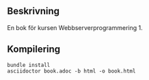 ## Beskrivning

En bok för kursen Webbserverprogrammering 1.

## Kompilering

```
bundle install
asciidoctor book.adoc -b html -o book.html
``` 

